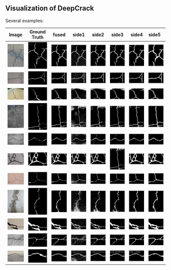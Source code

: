 ## Visualization of DeepCrack

Several examples:

|Image|Ground Truth|fused|side1|side2|side3|side4|side5|
|:----:|:----:|:----:|:----:|:----:|:----:|:----:|:----|
|![](./deepcrack/11125-1_image.png)|![](./deepcrack/11125-1_label_viz.png)|![](./deepcrack/11125-1_fused.png)|![](./deepcrack/11125-1_side1.png)|![](./deepcrack/11125-1_side2.png)|![](./deepcrack/11125-1_side3.png)|![](./deepcrack/11125-1_side4.png)|![](./deepcrack/11125-1_side5.png)|
|![](./deepcrack/11129_image.png)|![](./deepcrack/11129_label_viz.png)|![](./deepcrack/11129_fused.png)|![](./deepcrack/11129_side1.png)|![](./deepcrack/11129_side2.png)|![](./deepcrack/11129_side3.png)|![](./deepcrack/11129_side4.png)|![](./deepcrack/11129_side5.png)|
|![](./deepcrack/11171_image.png)|![](./deepcrack/11171_label_viz.png)|![](./deepcrack/11171_fused.png)|![](./deepcrack/11171_side1.png)|![](./deepcrack/11171_side2.png)|![](./deepcrack/11171_side3.png)|![](./deepcrack/11171_side4.png)|![](./deepcrack/11171_side5.png)|
|![](./deepcrack/11174_image.png)|![](./deepcrack/11174_label_viz.png)|![](./deepcrack/11174_fused.png)|![](./deepcrack/11174_side1.png)|![](./deepcrack/11174_side2.png)|![](./deepcrack/11174_side3.png)|![](./deepcrack/11174_side4.png)|![](./deepcrack/11174_side5.png)|
|![](./deepcrack/11194_image.png)|![](./deepcrack/11194_label_viz.png)|![](./deepcrack/11194_fused.png)|![](./deepcrack/11194_side1.png)|![](./deepcrack/11194_side2.png)|![](./deepcrack/11194_side3.png)|![](./deepcrack/11194_side4.png)|![](./deepcrack/11194_side5.png)|
|![](./deepcrack/11215-5_image.png)|![](./deepcrack/11215-5_label_viz.png)|![](./deepcrack/11215-5_fused.png)|![](./deepcrack/11215-5_side1.png)|![](./deepcrack/11215-5_side2.png)|![](./deepcrack/11174_side3.png)|![](./deepcrack/11215-5_side4.png)|![](./deepcrack/11215-5_side5.png)|
|![](./deepcrack/11216_image.png)|![](./deepcrack/11216_label_viz.png)|![](./deepcrack/11216_fused.png)|![](./deepcrack/11216_side1.png)|![](./deepcrack/11216_side2.png)|![](./deepcrack/11216_side3.png)|![](./deepcrack/11216_side4.png)|![](./deepcrack/11216_side5.png)|
|![](./deepcrack/11220-1_image.png)|![](./deepcrack/11220-1_label_viz.png)|![](./deepcrack/11220-1_fused.png)|![](./deepcrack/11220-1_side1.png)|![](./deepcrack/11220-1_side2.png)|![](./deepcrack/11220-1_side3.png)|![](./deepcrack/11220-1_side4.png)|![](./deepcrack/11220-1_side5.png)|
|![](./deepcrack/11231-1_image.png)|![](./deepcrack/11231-1_label_viz.png)|![](./deepcrack/11231-1_fused.png)|![](./deepcrack/11231-1_side1.png)|![](./deepcrack/11231-1_side2.png)|![](./deepcrack/11231-1_side3.png)|![](./deepcrack/11231-1_side4.png)|![](./deepcrack/11231-1_side5.png)|
|![](./deepcrack/11240-7_image.png)|![](./deepcrack/11240-7_label_viz.png)|![](./deepcrack/11240-7_fused.png)|![](./deepcrack/11240-7_side1.png)|![](./deepcrack/11240-7_side2.png)|![](./deepcrack/11240-7_side3.png)|![](./deepcrack/11240-7_side4.png)|![](./deepcrack/11240-7_side5.png)|
|![](./deepcrack/11305-2_image.png)|![](./deepcrack/11305-2_label_viz.png)|![](./deepcrack/11305-2_fused.png)|![](./deepcrack/11305-2_side1.png)|![](./deepcrack/11305-2_side2.png)|![](./deepcrack/11305-2_side3.png)|![](./deepcrack/11305-2_side4.png)|![](./deepcrack/11305-2_side5.png)|
